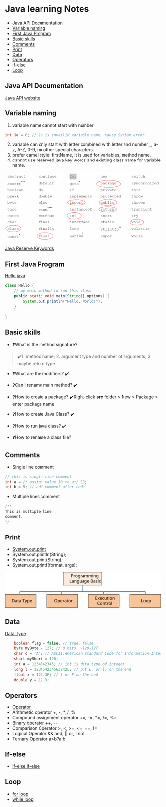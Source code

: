 <h1> Java learning Notes </h1>

- [Java API Documentation](#java-api-documentation)
- [Variable naming](#variable-naming)
- [First Java Program](#first-java-program)
- [Basic skills](#basic-skills)
- [Comments](#comments)
- [Print](#print)
- [Data](#data)
- [Operators](#operators)
- [If-else](#if-else)
- [Loop](#loop)
  


## Java API Documentation
[Java API website](https://docs.oracle.com/javase/8/docs/api/)

## Variable naming
1. variable name cannot start with number
```java
int 1a = 0; // 1a is invailid variable name, cause Syntax error
```
2. variable can only start with letter combined with letter and number _, a-z, A-Z, 0-9, no other special characters.
3. prefer camel style: firstName, it is used for variables, method name.
4. cannot use reserved java key words and existing class name for variable name.

![](images/javaKeywords.png)

[Java Reserve Keywords](https://docs.oracle.com/javase/tutorial/java/nutsandbolts/_keywords.html)

## First Java Program
[Hello.java](../src/com/huaxia/java1/Hello.java)
```java
class Hello {
	// my main method to run this class
	public static void main(String[] options) {
		System.out.println("Hello, World!");
	}

}
```

## Basic skills
* ❓What is the method signature?
>✔️1. method name; 2. argument type and number of arguments; 3. maybe return type
* ❓What are the modifiers?
✔️

* ❓Can I rename main method?
✔️

* ❓How to create a package?
✔️Right-click **src** folder > New > Package > enter package name

* ❓How to create Java Class?
✔️

* ❓How to run java class?
✔️

* ❓How to rename a class file?


## Comments
* Single line comment
```java
// this is single line comment
int a = /* assign value 10 to a*/ 10;
int b = 5; // add comment after code
```
* Multiple lines comment
```java
/**
This is multiple line
comment.
*/
```
## Print
* [System.out.print](../src/com/huaxia/java1/Print.java)
* System.out.println(String);
* System.out.print(String);
* System.out.printf(format, args);

![](images/languageBasics.svg)

## Data 
[Data Type](../src/com/huaxia/java1/DataType.java)
```java
	boolean flag = false; // true, false
	byte myByte = 127; // 8 bits, -128~127
	char c = 'A'; // ASCII:American Standard Code for Information Interchange, 7 bits
	short myShort = 128;
	int a = 1234542345; // int is data type of integer
	long l = 123454234563242L; // put L, or l, on the end
	float x = 129.3F; // f or F on the end
	double y = 12.3;
```

## Operators
* [Operator](../src/com/huaxia/java1/Operator.java)
* Arithmetic operator +, -, *, /, %
* Compound assignment operator +=, -=, *=, /=, %=
* Binary operator ++, --
* Comparison Operator >, <, >=, <=, ==, !=
* Logical Operator  && and, || or, ! not
* Ternary Operator a>b?a:b

## If-else
* [if-else if-else](../src/com/huaxia/java1/IfElse.java)

## Loop
* [for loop](../src/com/huaxia/java1/Loop.java)
* [while loop]()